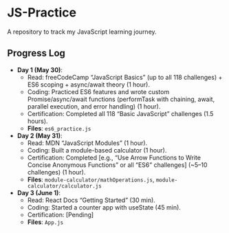 # JS-Practice
A repository to track my JavaScript learning journey.

## Progress Log
- **Day 1 (May 30)**:
  - Read: freeCodeCamp “JavaScript Basics” (up to all 118 challenges) + ES6 scoping + async/await theory (1 hour).
  - Coding: Practiced ES6 features and wrote custom Promise/async/await functions (performTask with chaining, await, parallel execution, and error handling) (1 hour).
  - Certification: Completed all 118 “Basic JavaScript” challenges (1.5 hours).
  - **Files**: `es6_practice.js`
- **Day 2 (May 31)**:
  - Read: MDN “JavaScript Modules” (1 hour).
  - Coding: Built a module-based calculator (1 hour).
  - Certification: Completed [e.g., “Use Arrow Functions to Write Concise Anonymous Functions” or all “ES6” challenges] (~5–10 challenges) (1 hour).
  - **Files**: `module-calculator/mathOperations.js`, `module-calculator/calculator.js`
- **Day 3 (June 1)**:
  - Read: React Docs “Getting Started” (30 min).
  - Coding: Started a counter app with useState (45 min).
  - Certification: [Pending]
  - **Files**: `App.js`
  
